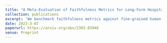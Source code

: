 ```yaml
---
title: "A Meta-Evaluation of Faithfulness Metrics for Long-Form Hospital-Course Summarization"
collection: publications
excerpt: 'We benchmark faithfulness metrics against fine-grained human annotations for model-generated summaries of a patient's Brief Hospital Course. We meta-evaluate a broad set of proposed faithfulness metrics and, across metrics, explore the importance of domain adaptation (e.g. the impact of in-domain pre-training and metric fine-tuning), the use of source-summary alignments, and the effects of distilling a single metric from an ensemble of pre-existing metrics. Off-the-shelf metrics with no exposure to clinical text correlate well yet overly rely on summary extractiveness. As a practical guide to long-form clinical narrative summarization, we find that most metrics correlate best to human judgments when provided with one summary sentence at a time and a minimal set of relevant source context.'
date: 2023-3-07
paperurl: https://arxiv.org/abs/2303.03948 
venue: Preprint
---
```

